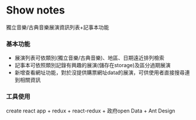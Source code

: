 # Show notes
獨立音樂/古典音樂展演資訊列表+記事本功能 

### 基本功能

* 展演列表可依類別(獨立音樂/古典音樂)、地區、日期遠近排列檢索
* 記事本可依照類別記錄有興趣的展演(儲存在storage)及區分過期展演
* 新增查看網址功能，對於沒提供購票網址data的展演，可供使用者直接搜尋連到相關資訊

### 工具使用

create react app + redux + react-redux + 政府open Data + Ant Design 